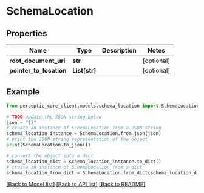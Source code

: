 # SchemaLocation


## Properties

Name | Type | Description | Notes
------------ | ------------- | ------------- | -------------
**root_document_uri** | **str** |  | [optional] 
**pointer_to_location** | **List[str]** |  | [optional] 

## Example

```python
from perceptic_core_client.models.schema_location import SchemaLocation

# TODO update the JSON string below
json = "{}"
# create an instance of SchemaLocation from a JSON string
schema_location_instance = SchemaLocation.from_json(json)
# print the JSON string representation of the object
print(SchemaLocation.to_json())

# convert the object into a dict
schema_location_dict = schema_location_instance.to_dict()
# create an instance of SchemaLocation from a dict
schema_location_from_dict = SchemaLocation.from_dict(schema_location_dict)
```
[[Back to Model list]](../README.md#documentation-for-models) [[Back to API list]](../README.md#documentation-for-api-endpoints) [[Back to README]](../README.md)


